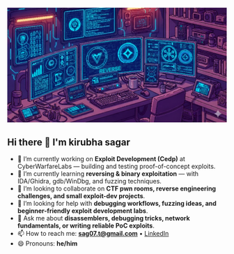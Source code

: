 ![Profile Photo](profile%20photo.png)


  ## Hi there 👋 I'm kirubha sagar



- 🔭 I’m currently working on **Exploit Development (Cedp)** at CyberWarfareLabs — building and testing proof-of-concept exploits.
- 🌱 I’m currently learning **reversing & binary exploitation** — with IDA/Ghidra, gdb/WinDbg, and fuzzing techniques.
- 👯 I’m looking to collaborate on **CTF pwn rooms, reverse engineering challenges, and small exploit-dev projects**.
- 🤔 I’m looking for help with **debugging workflows, fuzzing ideas, and beginner-friendly exploit development labs**.
- 💬 Ask me about **disassemblers, debugging tricks, network fundamentals, or writing reliable PoC exploits**.
- 📫 How to reach me: **sag07.t@gmail.com** • [LinkedIn](www.linkedin.com/in/kirubha-sagar-2388a0291)
- 😄 Pronouns: **he/him**
